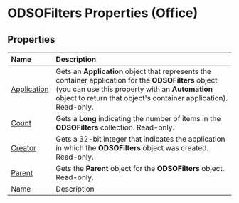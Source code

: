 
# ODSOFilters Properties (Office)

## Properties



|**Name**|**Description**|
|:-----|:-----|
| [Application](942b52ed-cb45-6ad0-55a0-4313a4aa9d66.md)|Gets an  **Application** object that represents the container application for the **ODSOFilters** object (you can use this property with an **Automation** object to return that object's container application). Read-only.|
| [Count](2612b227-07e4-2be7-a6e1-a67f6d560af0.md)|Gets a  **Long** indicating the number of items in the **ODSOFilters** collection. Read-only.|
| [Creator](07ee6436-3e4c-2d4d-46c4-4c0ac63814b5.md)|Gets a 32-bit integer that indicates the application in which the  **ODSOFilters** object was created. Read-only.|
| [Parent](4c8c3182-be2c-7bfc-f1ac-d3547d4938a0.md)|Gets the  **Parent** object for the **ODSOFilters** object. Read-only.|
|Name|Description|
